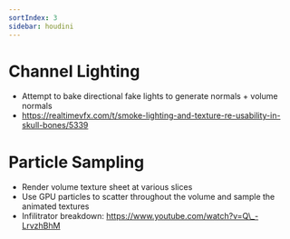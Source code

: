```yaml
---
sortIndex: 3
sidebar: houdini
---
```


# Channel Lighting

- Attempt to bake directional fake lights to generate normals + volume normals
- <https://realtimevfx.com/t/smoke-lighting-and-texture-re-usability-in-skull-bones/5339>

# Particle Sampling

- Render volume texture sheet at various slices
- Use GPU particles to scatter throughout the volume and sample the animated textures
- Infilitrator breakdown: <https://www.youtube.com/watch?v=Q\_-LrvzhBhM>
